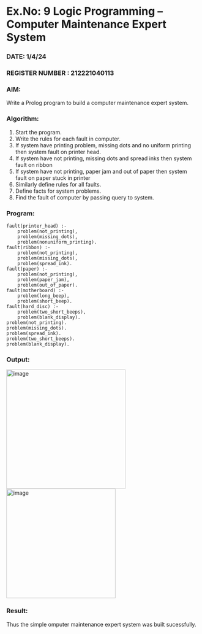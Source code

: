 # Ex.No: 9  Logic Programming –  Computer Maintenance Expert System
### DATE:  1/4/24                                                                          
### REGISTER NUMBER : 212221040113
### AIM: 
Write a Prolog program to build a computer maintenance expert system.
###  Algorithm:
1. Start the program.
2. Write the rules for each fault in computer.
3. If system have printing problem, missing dots and no uniform printing then system fault on printer head.
4. If system have not printing, missing dots and spread inks then system fault on ribbon
5. If system have not printing, paper jam and out of paper then system fault on paper stuck in printer
6. Similarly define rules for all faults.
7. Define facts for system problems.
8. Find the fault of computer by passing query to system.
     
### Program:
```
fault(printer_head) :-
	problem(not_printing),
	problem(missing_dots),
	problem(nonuniform_printing).
fault(ribbon) :-
	problem(not_printing),
	problem(missing_dots),
	problem(spread_ink).
fault(paper) :-
	problem(not_printing),
	problem(paper_jam),
	problem(out_of_paper).
fault(motherboard) :-
	problem(long_beep),
	problem(short_beep).
fault(hard_disc) :-
	problem(two_short_beeps),
	problem(blank_display).
problem(not_printing).
problem(missing_dots).
problem(spread_ink).
problem(two_short_beeps).
problem(blank_display).
```

### Output:
<img width="311" alt="image" src="https://github.com/Maheswarikarthi/AI_Lab_2023-24/assets/127172770/75168e6c-c825-4ede-b6a9-87114cdc4127">


<img width="285" alt="image" src="https://github.com/Maheswarikarthi/AI_Lab_2023-24/assets/127172770/6e603279-d622-462c-ae71-9ec1bb2d2049">


### Result:
Thus the simple omputer maintenance expert system was built sucessfully.
